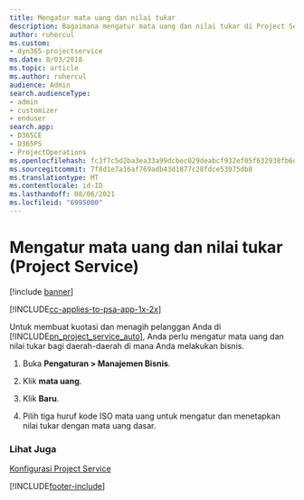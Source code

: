 ```yaml
---
title: Mengatur mata uang dan nilai tukar
description: Bagaimana mengatur mata uang dan nilai tukar di Project Service
author: ruhercul
ms.custom:
- dyn365-projectservice
ms.date: 8/03/2018
ms.topic: article
ms.author: ruhercul
audience: Admin
search.audienceType:
- admin
- customizer
- enduser
search.app:
- D365CE
- D365PS
- ProjectOperations
ms.openlocfilehash: fc3f7c5d2ba3ea33a99dcbec029deabcf932ef05f632938fb6d804e7f5405d3d
ms.sourcegitcommit: 7f8d1e7a16af769adb43d1877c28fdce53975db8
ms.translationtype: MT
ms.contentlocale: id-ID
ms.lasthandoff: 08/06/2021
ms.locfileid: "6995000"
---
```

# <a name="set-up-currencies-and-exchange-rates-project-service"></a>Mengatur mata uang dan nilai tukar (Project Service)

[!include [banner](../includes/psa-now-project-operations.md)]

[!INCLUDE[cc-applies-to-psa-app-1x-2x](../includes/cc-applies-to-psa-app-1x-2x.md)]

Untuk membuat kuotasi dan menagih pelanggan Anda di [!INCLUDE[pn_project_service_auto](../includes/pn-project-service-auto.md)], Anda perlu mengatur mata uang dan nilai tukar bagi daerah-daerah di mana Anda melakukan bisnis.  
  
1.  Buka **Pengaturan > Manajemen Bisnis**.  
  
2.  Klik **mata uang**.  
  
3.  Klik **Baru**.  
  
4.  Pilih tiga huruf kode ISO mata uang untuk mengatur dan menetapkan nilai tukar dengan mata uang dasar.  
  
### <a name="see-also"></a>Lihat Juga  
 [Konfigurasi Project Service](../psa/configure.md)


[!INCLUDE[footer-include](../includes/footer-banner.md)]